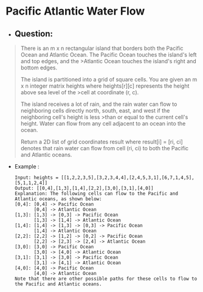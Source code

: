 # Pacific Atlantic Water Flow
- ## Question:
>There is an m x n rectangular island that borders both the Pacific Ocean and Atlantic Ocean. The Pacific Ocean touches the island's left and top edges, and the >Atlantic Ocean touches the island's right and bottom edges.
>
>The island is partitioned into a grid of square cells. You are given an m x n integer matrix heights where heights[r][c] represents the height above sea level of the >cell at coordinate (r, c).
>
>The island receives a lot of rain, and the rain water can flow to neighboring cells directly north, south, east, and west if the neighboring cell's height is less >than or equal to the current cell's height. Water can flow from any cell adjacent to an ocean into the ocean.
>
>Return a 2D list of grid coordinates result where result[i] = [ri, ci] denotes that rain water can flow from cell (ri, ci) to both the Pacific and Atlantic oceans.

- Example :

      Input: heights = [[1,2,2,3,5],[3,2,3,4,4],[2,4,5,3,1],[6,7,1,4,5],[5,1,1,2,4]]
      Output: [[0,4],[1,3],[1,4],[2,2],[3,0],[3,1],[4,0]]
      Explanation: The following cells can flow to the Pacific and Atlantic oceans, as shown below:
      [0,4]: [0,4] -> Pacific Ocean 
             [0,4] -> Atlantic Ocean
      [1,3]: [1,3] -> [0,3] -> Pacific Ocean 
             [1,3] -> [1,4] -> Atlantic Ocean
      [1,4]: [1,4] -> [1,3] -> [0,3] -> Pacific Ocean 
             [1,4] -> Atlantic Ocean
      [2,2]: [2,2] -> [1,2] -> [0,2] -> Pacific Ocean 
             [2,2] -> [2,3] -> [2,4] -> Atlantic Ocean
      [3,0]: [3,0] -> Pacific Ocean 
             [3,0] -> [4,0] -> Atlantic Ocean
      [3,1]: [3,1] -> [3,0] -> Pacific Ocean 
             [3,1] -> [4,1] -> Atlantic Ocean
      [4,0]: [4,0] -> Pacific Ocean 
             [4,0] -> Atlantic Ocean
      Note that there are other possible paths for these cells to flow to the Pacific and Atlantic oceans.
      
      
